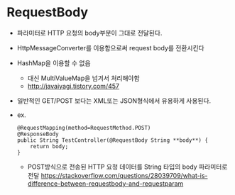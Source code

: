 # RequestBody
 - 파라미터로 HTTP 요청의 body부분이 그대로 전달된다.
 - HttpMessageConverter를 이용함으로써 request body를 전환시킨다
 - HashMap을 이용할 수 없음
 	 - 대신 MultiValueMap을 넘겨서 처리해야함
 	 - http://javaiyagi.tistory.com/457
 - 일반적인 GET/POST 보다는 XML또는 JSON형식에서 유용하게 사용된다.

 - ex.
	```
	@RequestMapping(method=RequestMethod.POST)
	@ResponseBody
	public String TestController(@RequestBody String **body**) {
		return body;
	}
	```
	 - POST방식으로 전송된 HTTP 요청 데이터를 String 타입의 body 파라미터로 전달
https://stackoverflow.com/questions/28039709/what-is-difference-between-requestbody-and-requestparam